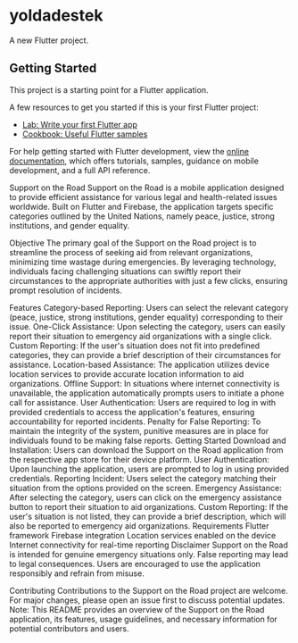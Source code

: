# yoldadestek

A new Flutter project.

## Getting Started

This project is a starting point for a Flutter application.

A few resources to get you started if this is your first Flutter project:

- [Lab: Write your first Flutter app](https://docs.flutter.dev/get-started/codelab)
- [Cookbook: Useful Flutter samples](https://docs.flutter.dev/cookbook)

For help getting started with Flutter development, view the
[online documentation](https://docs.flutter.dev/), which offers tutorials,
samples, guidance on mobile development, and a full API reference.

Support on the Road
Support on the Road is a mobile application designed to provide efficient assistance for various legal and health-related issues worldwide. Built on Flutter and Firebase, the application targets specific categories outlined by the United Nations, namely peace, justice, strong institutions, and gender equality.

Objective
The primary goal of the Support on the Road project is to streamline the process of seeking aid from relevant organizations, minimizing time wastage during emergencies. By leveraging technology, individuals facing challenging situations can swiftly report their circumstances to the appropriate authorities with just a few clicks, ensuring prompt resolution of incidents.

Features
Category-based Reporting: Users can select the relevant category (peace, justice, strong institutions, gender equality) corresponding to their issue.
One-Click Assistance: Upon selecting the category, users can easily report their situation to emergency aid organizations with a single click.
Custom Reporting: If the user's situation does not fit into predefined categories, they can provide a brief description of their circumstances for assistance.
Location-based Assistance: The application utilizes device location services to provide accurate location information to aid organizations.
Offline Support: In situations where internet connectivity is unavailable, the application automatically prompts users to initiate a phone call for assistance.
User Authentication: Users are required to log in with provided credentials to access the application's features, ensuring accountability for reported incidents.
Penalty for False Reporting: To maintain the integrity of the system, punitive measures are in place for individuals found to be making false reports.
Getting Started
Download and Installation: Users can download the Support on the Road application from the respective app store for their device platform.
User Authentication: Upon launching the application, users are prompted to log in using provided credentials.
Reporting Incident: Users select the category matching their situation from the options provided on the screen.
Emergency Assistance: After selecting the category, users can click on the emergency assistance button to report their situation to aid organizations.
Custom Reporting: If the user's situation is not listed, they can provide a brief description, which will also be reported to emergency aid organizations.
Requirements
Flutter framework
Firebase integration
Location services enabled on the device
Internet connectivity for real-time reporting
Disclaimer
Support on the Road is intended for genuine emergency situations only. False reporting may lead to legal consequences. Users are encouraged to use the application responsibly and refrain from misuse.

Contributing
Contributions to the Support on the Road project are welcome. For major changes, please open an issue first to discuss potential updates.
Note: This README provides an overview of the Support on the Road application, its features, usage guidelines, and necessary information for potential contributors and users.

